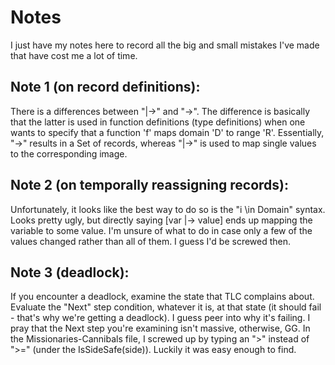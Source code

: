 # Notes
I just have my notes here to record all the big and small mistakes I've made that have cost me a lot of time.

## Note 1 (on record definitions):
There is a differences between "|->" and "->". The difference is basically that the latter is used in function definitions (type definitions) when one wants to specify that a function 'f' maps domain 'D' to range 'R'. Essentially, "->" results in a Set of records, whereas "|->" is used to map single values to the corresponding image.

## Note 2 (on temporally reassigning records):
Unfortunately, it looks like the best way to do so is the "i \in Domain" syntax. Looks pretty ugly, but directly saying [var |-> value] ends up mapping the variable to some value. I'm unsure of what to do in case only a few of the values changed rather than all of them. I guess I'd be screwed then.

## Note 3 (deadlock):
If you encounter a deadlock, examine the state that TLC complains about. Evaluate the "Next" step condition, whatever it is, at that state (it should fail - that's why we're getting a deadlock). I guess peer into why it's failing. I pray that the Next step you're examining isn't massive, otherwise, GG. In the Missionaries-Cannibals file, I screwed up by typing an ">" instead of ">=" (under the IsSideSafe(side)). Luckily it was easy enough to find.